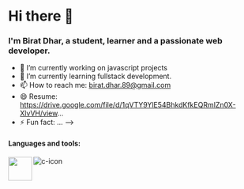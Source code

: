 # Hi there 👋
### I'm Birat Dhar, a student, learner and a passionate web developer.



- 🔭 I’m currently working on javascript projects
- 🌱 I’m currently learning fullstack development.
- 📫 How to reach me: <a>birat.dhar.89@gmail.com</a>
- 😄 Resume: <a>https://drive.google.com/file/d/1qVTY9YlE54BhkdKfkEQRmIZn0X-XlvVH/view</a>...
- ⚡ Fun fact: ...
-->

#### Languages and tools:
![c-icon](https://user-images.githubusercontent.com/26957756/120598603-126f7480-c464-11eb-85c2-2bdc271cefc8.png)
<a href="url"><img src="https://www.kindpng.com/picc/m/355-3559027_c-programming-language-logo-clipart-png-download-c.png" align="left" height="48" width="48" ></a>
